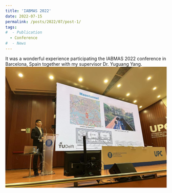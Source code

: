 ```yaml
---
title: 'IABMAS 2022'
date: 2022-07-15
permalink: /posts/2022/07/post-1/
tags:
#  - Publication
  - Conference
#  - News
---
```


It was a wonderful experience participating the IABMAS 2022 conference in Barcelona, Spain together with my supervisor Dr. Yuguang Yang.  
![Conference picture](https://github.com/haocheng1995/haocheng1995.github.io/blob/master/images/IABMAS%202022.jpg)
